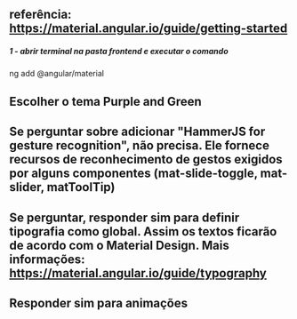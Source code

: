 ## referência: https://material.angular.io/guide/getting-started

##### 1 - abrir terminal na pasta frontend e executar o comando
ng add @angular/material

## Escolher o tema Purple and Green

## Se perguntar sobre adicionar "HammerJS for gesture recognition", não precisa. Ele fornece recursos de reconhecimento de gestos exigidos por alguns componentes (mat-slide-toggle, mat-slider, matToolTip)

## Se perguntar, responder sim para definir tipografia como global. Assim os textos ficarão de acordo com o Material Design. Mais informações: https://material.angular.io/guide/typography

## Responder sim para animações